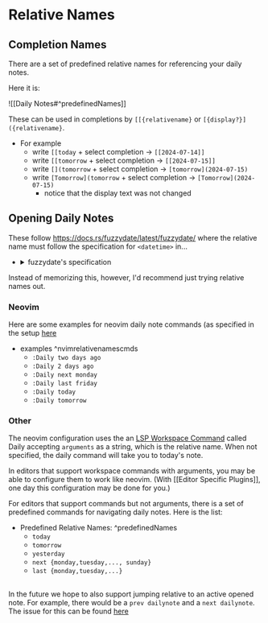 




# Relative Names

## Completion Names

There are a set of predefined relative names for referencing your daily notes. 

Here it is: 

![[Daily Notes#^predefinedNames]]

These can be used in completions by `[[{relativename}` or `[{display?}]({relativename}`. 

- For example
    * write `[[today` + select completion -> `[[2024-07-14]]`
    * write `[[tomorrow` + select completion -> `[[2024-07-15]]`
    * write `[](tomorrow` + select completion -> `[tomorrow](2024-07-15)`
    * write `[Tomorrow](tomorrow` + select completion -> `[Tomorrow](2024-07-15)`
        + notice that the display text was not changed

## Opening Daily Notes

These follow https://docs.rs/fuzzydate/latest/fuzzydate/ where the relative name must follow the specification for `<datetime>` in...

- <details><summary>fuzzydate's specification</summary>

    ```
    <datetime> ::= <time>
                 | <date> <time>
                 | <date> , <time>
                 | <duration> after <datetime>
                 | <duration> from <datetime>
                 | <duration> before <datetime>
                 | <duration> ago
                 | now

    <article> ::= a
               | an
               | the

    <date> ::= today
             | tomorrow
             | yesterday
             | <num> / <num> / <num>
             | <num> - <num> - <num>
             | <num> . <num> . <num>
             | <month> <num> <num>
             | <relative_specifier> <unit>
             | <relative_specifier> <weekday>
             | <weekday>

    <relative_specifier> ::= this
                           | next
                           | last

    <weekday> ::= monday
                | tuesday
                | wednesday
                | thursday
                | friday
                | saturday
                | sunday
                | mon
                | tue
                | wed
                | thu
                | fri
                | sat
                | sun

    <month> ::= january
              | february
              | march
              | april
              | may
              | june
              | july
              | august
              | september
              | october
              | november
              | december
              | jan
              | feb
              | mar
              | apr
              | jun
              | jul
              | aug
              | sep
              | oct
              | nov
              | dec

    <duration> ::= <num> <unit>
                 | <article> <unit>
                 | <duration> and <duration>

    <time> ::= <num>:<num>
             | <num>:<num> am
             | <num>:<num> pm
             |

    <unit> ::= day
             | days
             | week
             | weeks
             | hour
             | hours
             | minute
             | minutes
             | min
             | mins
             | month
             | months
             | year
             | years

    <num> ::= <num_triple> <num_triple_unit> and <num>
            | <num_triple> <num_triple_unit> <num>
            | <num_triple> <num_triple_unit>
            | <num_triple_unit> and <num>
            | <num_triple_unit> <num>
            | <num_triple_unit>
            | <num_triple>
            | NUM   ; number literal greater than or equal to 1000

    <num_triple> ::= <ones> hundred and <num_double>
                   | <ones> hundred <num_double>
                   | <ones> hundred
                   | hundred and <num_double>
                   | hundred <num_double>
                   | hundred
                   | <num_double>
                   | NUM    ; number literal less than 1000 and greater than 99

    <num_triple_unit> ::= thousand
                        | million
                        | billion

    <num_double> ::= <ones>
                   | <tens> - <ones>
                   | <tens> <ones>
                   | <tens>
                   | <teens>
                   | NUM    ; number literal less than 100 and greater than 19

    <tens> ::= twenty
             | thirty
             | forty
             | fifty
             | sixty
             | seventy
             | eighty
             | ninety

    <teens> ::= ten
              | eleven
              | twelve
              | thirteen
              | fourteen
              | fifteen
              | sixteen
              | seventeen
              | eighteen
              | nineteen
              | NUM     ; number literal less than 20 and greater than 9

    <ones> ::= one
             | two
             | three
             | four
             | five
             | six
             | seven
             | eight
             | nine
             | NUM      ; number literal less than 10
    ```

</details>


Instead of memorizing this, however, I'd recommend just trying relative names out. 

### Neovim

Here are some examples for neovim daily note commands (as specified in the setup [here](README#^nvimconfigsetup)

- examples ^nvimrelativenamescmds
    * `:Daily two days ago`
    * `:Daily 2 days ago`
    * `:Daily next monday`
    * `:Daily last friday`
    * `:Daily today`
    * `:Daily tomorrow`

### Other

The neovim configuration uses the an [LSP Workspace Command]() called Daily accepting `arguments` as a string, which is the relative name. When not specified, the daily command will take you to today's note. 

In editors that support workspace commands with arguments, you may be able to configure them to work like neovim. (With [[Editor Specific Plugins]], one day this configuration may be done for you.)

For editors that support commands but not arguments, there is a set of predefined commands for navigating daily notes. Here is the list:



- Predefined Relative Names: ^predefinedNames
    * `today`
    * `tomorrow`
    * `yesterday`
    * `next {monday,tuesday,..., sunday}`
    * `last {monday,tuesday,...}`

## 

In the future we hope to also support jumping relative to an active opened note. For example, there would be a `prev dailynote` and a `next dailynote`. The issue for this can be found [here](https://github.com/Feel-ix-343/markdown-oxide/issues/101)



